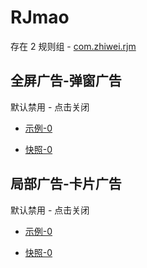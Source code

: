 # RJmao

存在 2 规则组 - [com.zhiwei.rjm](/src/apps/com.zhiwei.rjm.ts)

## 全屏广告-弹窗广告

默认禁用 - 点击关闭

- [示例-0](https://m.gkd.li/57941037/a68b2a70-9bd3-4ba4-9802-f0b60052d4c2)

- [快照-0](https://i.gkd.li/i/14430564)

## 局部广告-卡片广告

默认禁用 - 点击关闭

- [示例-0](https://m.gkd.li/57941037/7bfe06a0-d91a-40cf-879e-1c03beac7a35)

- [快照-0](https://i.gkd.li/i/14430539)
